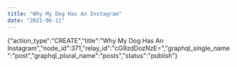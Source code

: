 ```yaml
---
title: "Why My Dog Has An Instagram"
date: "2021-06-11"
---
```


{"action\_type":"CREATE","title":"Why My Dog Has An Instagram","node\_id":371,"relay\_id":"cG9zdDozNzE=","graphql\_single\_name":"post","graphql\_plural\_name":"posts","status":"publish"}
